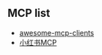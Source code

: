 ## MCP list
+ [awesome-mcp-clients](https://github.com/punkpeye/awesome-mcp-clients)
+ [小红书MCP](https://github.com/xpzouying/xiaohongshu-mcp)